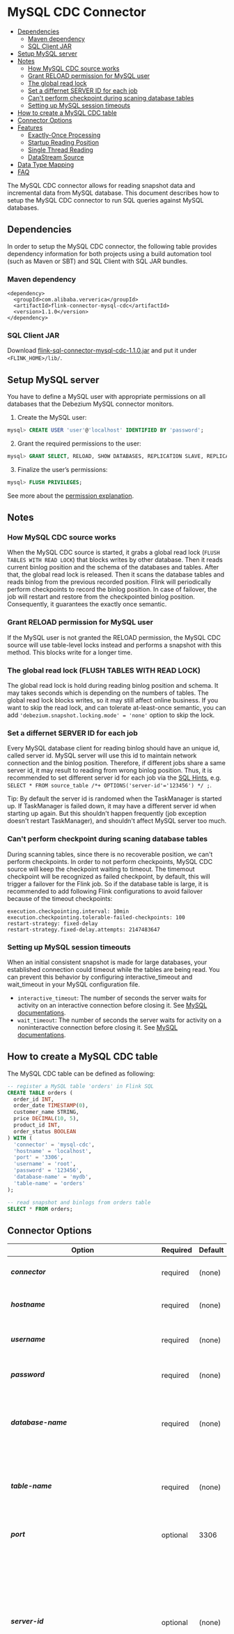 # MySQL CDC Connector

* [Dependencies](#dependencies)
  * [Maven dependency](#maven-dependency)
  * [SQL Client JAR](#sql-client-jar)
* [Setup MySQL server](#setup-mysql-server)
* [Notes](#notes)
  * [How MySQL CDC source works](#how-mysql-cdc-source-works)
  * [Grant RELOAD permission for MySQL user](#grant-reload-permission-for-mysql-user)
  * [The global read lock](#the-global-read-lock-flush-tables-with-read-lock)
  * [Set a differnet SERVER ID for each job](#set-a-differnet-server-id-for-each-job)
  * [Can't perform checkpoint during scaning database tables](#cant-perform-checkpoint-during-scaning-database-tables)
  * [Setting up MySQL session timeouts](#setting-up-mysql-session-timeouts)
* [How to create a MySQL CDC table](#how-to-create-a-mysql-cdc-table)
* [Connector Options](#connector-options)
* [Features](#features)
  * [Exactly-Once Processing](#exactly-once-processing)
  * [Startup Reading Position](#startup-reading-position)
  * [Single Thread Reading](#single-thread-reading)
  * [DataStream Source](#datastream-source)
* [Data Type Mapping](#data-type-mapping)
* [FAQ](#faq)

The MySQL CDC connector allows for reading snapshot data and incremental data from MySQL database. This document describes how to setup the MySQL CDC connector to run SQL queries against MySQL databases.

Dependencies
------------

In order to setup the MySQL CDC connector, the following table provides dependency information for both projects using a build automation tool (such as Maven or SBT) and SQL Client with SQL JAR bundles.

### Maven dependency

```
<dependency>
  <groupId>com.alibaba.ververica</groupId>
  <artifactId>flink-connector-mysql-cdc</artifactId>
  <version>1.1.0</version>
</dependency>
```

### SQL Client JAR

Download [flink-sql-connector-mysql-cdc-1.1.0.jar](https://repo1.maven.org/maven2/com/alibaba/ververica/flink-sql-connector-mysql-cdc/1.1.0/flink-sql-connector-mysql-cdc-1.1.0.jar) and put it under `<FLINK_HOME>/lib/`.

Setup MySQL server
----------------

You have to define a MySQL user with appropriate permissions on all databases that the Debezium MySQL connector monitors.

1. Create the MySQL user:

```sql
mysql> CREATE USER 'user'@'localhost' IDENTIFIED BY 'password';
```

2. Grant the required permissions to the user:

```sql
mysql> GRANT SELECT, RELOAD, SHOW DATABASES, REPLICATION SLAVE, REPLICATION CLIENT ON *.* TO 'user' IDENTIFIED BY 'password';
```

3. Finalize the user’s permissions:

```sql
mysql> FLUSH PRIVILEGES;
```

See more about the [permission explanation](https://debezium.io/documentation/reference/1.2/connectors/mysql.html#_permissions_explained).


Notes
----------------

### How MySQL CDC source works

When the MySQL CDC source is started, it grabs a global read lock (`FLUSH TABLES WITH READ LOCK`) that blocks writes by other database. Then it reads current binlog position and the schema of the databases and tables. After that, the global read lock is released. Then it scans the database tables and reads binlog from the previous recorded position. Flink will periodically perform checkpoints to record the binlog position. In case of failover, the job will restart and restore from the checkpointed binlog position. Consequently, it guarantees the exactly once semantic. 

### Grant RELOAD permission for MySQL user
If the MySQL user is not granted the RELOAD permission, the MySQL CDC source will use table-level locks instead and performs a snapshot with this method. This blocks write for a longer time. 

### The global read lock (FLUSH TABLES WITH READ LOCK)
The global read lock is hold during reading binlog position and schema. It may takes seconds which is depending on the numbers of tables. The global read lock blocks writes, so it may still affect online business. If you want to skip the read lock, and can tolerate at-least-once semantic, you can add `'debezium.snapshot.locking.mode' = 'none'` option to skip the lock. 

### Set a differnet SERVER ID for each job
Every MySQL database client for reading binlog should have an unique id, called server id. MySQL server will use this id to maintain network connection and the binlog position. Therefore, if different jobs share a same server id, it may result to reading from wrong binlog position. 
Thus, it is recommended to set different server id for each job via the [SQL Hints](https://ci.apache.org/projects/flink/flink-docs-release-1.11/dev/table/sql/hints.html), e.g. `SELECT * FROM source_table /*+ OPTIONS('server-id'='123456') */ ;`. 

Tip: By default the server id is randomed when the TaskManager is started up. If TaskManager is failed down, it may have a different server id when starting up again. But this shouldn't happen frequently (job exception doesn't restart TaskManager), and shouldn't affect MySQL server too much.

### Can't perform checkpoint during scaning database tables
During scanning tables, since there is no recoverable position, we can't perform checkpoints. In order to not perform checkpoints, MySQL CDC source will keep the checkpoint waiting to timeout. The timemout checkpoint will be recognized as failed checkpoint, by default, this will trigger a failover for the Flink job. So if the database table is large, it is recommended to add following Flink configurations to avoid failover because of the timeout checkpoints:

```
execution.checkpointing.interval: 10min
execution.checkpointing.tolerable-failed-checkpoints: 100
restart-strategy: fixed-delay
restart-strategy.fixed-delay.attempts: 2147483647
```

### Setting up MySQL session timeouts

When an initial consistent snapshot is made for large databases, your established connection could timeout while the tables are being read. You can prevent this behavior by configuring interactive_timeout and wait_timeout in your MySQL configuration file.
- `interactive_timeout`: The number of seconds the server waits for activity on an interactive connection before closing it. See [MySQL documentations](https://dev.mysql.com/doc/refman/8.0/en/server-system-variables.html#sysvar_interactive_timeout).
- `wait_timeout`: The number of seconds the server waits for activity on a noninteractive connection before closing it. See [MySQL documentations](https://dev.mysql.com/doc/refman/8.0/en/server-system-variables.html#sysvar_wait_timeout).



How to create a MySQL CDC table
----------------

The MySQL CDC table can be defined as following:

```sql
-- register a MySQL table 'orders' in Flink SQL
CREATE TABLE orders (
  order_id INT,
  order_date TIMESTAMP(0),
  customer_name STRING,
  price DECIMAL(10, 5),
  product_id INT,
  order_status BOOLEAN
) WITH (
  'connector' = 'mysql-cdc',
  'hostname' = 'localhost',
  'port' = '3306',
  'username' = 'root',
  'password' = '123456',
  'database-name' = 'mydb',
  'table-name' = 'orders'
);

-- read snapshot and binlogs from orders table
SELECT * FROM orders;
```

Connector Options
----------------

<table class="table table-bordered">
    <thead>
      <tr>
        <th class="text-left" style="width: 25%">Option</th>
        <th class="text-left" style="width: 8%">Required</th>
        <th class="text-left" style="width: 7%">Default</th>
        <th class="text-left" style="width: 10%">Type</th>
        <th class="text-left" style="width: 50%">Description</th>
      </tr>
    </thead>
    <tbody>
    <tr>
      <td><h5>connector</h5></td>
      <td>required</td>
      <td style="word-wrap: break-word;">(none)</td>
      <td>String</td>
      <td>Specify what connector to use, here should be <code>'mysql-cdc'</code>.</td>
    </tr>
    <tr>
      <td><h5>hostname</h5></td>
      <td>required</td>
      <td style="word-wrap: break-word;">(none)</td>
      <td>String</td>
      <td>IP address or hostname of the MySQL database server.</td>
    </tr>
    <tr>
      <td><h5>username</h5></td>
      <td>required</td>
      <td style="word-wrap: break-word;">(none)</td>
      <td>String</td>
      <td>Name of the MySQL database to use when connecting to the MySQL database server.</td>
    </tr>
    <tr>
      <td><h5>password</h5></td>
      <td>required</td>
      <td style="word-wrap: break-word;">(none)</td>
      <td>String</td>
      <td>Password to use when connecting to the MySQL database server.</td>
    </tr>
    <tr>
      <td><h5>database-name</h5></td>
      <td>required</td>
      <td style="word-wrap: break-word;">(none)</td>
      <td>String</td>
      <td>Database name of the MySQL server to monitor. The database-name also supports regular expressions to monitor multiple tables matches the regular expression.</td>
    </tr> 
    <tr>
      <td><h5>table-name</h5></td>
      <td>required</td>
      <td style="word-wrap: break-word;">(none)</td>
      <td>String</td>
      <td>Table name of the MySQL database to monitor. The table-name also supports regular expressions to monitor multiple tables matches the regular expression.</td>
    </tr>
    <tr>
      <td><h5>port</h5></td>
      <td>optional</td>
      <td style="word-wrap: break-word;">3306</td>
      <td>Integer</td>
      <td>Integer port number of the MySQL database server.</td>
    </tr>
    <tr>
      <td><h5>server-id</h5></td>
      <td>optional</td>
      <td style="word-wrap: break-word;">(none)</td>
      <td>Integer</td>
      <td>A numeric ID of this database client, which must be unique across all currently-running database processes in the MySQL cluster.
          This connector joins the MySQL database cluster as another server (with this unique ID) so it can read the binlog.
          By default, a random number is generated between 5400 and 6400, though we recommend setting an explicit value.</td>
    </tr> 
    <tr>
      <td><h5>scan.startup.mode</h5></td>
      <td>optional</td>
      <td style="word-wrap: break-word;">initial</td>
      <td>String</td>
      <td>Optional startup mode for MySQL CDC consumer, valid enumerations are "initial"
           and "latest-offset". 
           Please see <a href="#startup-reading-position">Startup Reading Position</a>section for more detailed information.</td>
    </tr> 
    <tr>
      <td><h5>server-time-zone</h5></td>
      <td>optional</td>
      <td style="word-wrap: break-word;">UTC</td>
      <td>String</td>
      <td>The session time zone in database server, e.g. "Asia/Shanghai". 
          It controls how the TIMESTAMP type in MYSQL converted to STRING.
          See more <a href="https://debezium.io/documentation/reference/1.2/connectors/mysql.html#_temporal_values">here</a>.</td>
    </tr>
    <tr>
      <td><h5>debezium.min.row.count.to.stream.results</h5></td>
      <td>optional</td>
      <td style="word-wrap: break-word;">1000</td>
      <td>Integer</td>
      <td>	
During a snapshot operation, the connector will query each included table to produce a read event for all rows in that table. This parameter determines whether the MySQL connection will pull all results for a table into memory (which is fast but requires large amounts of memory), or whether the results will instead be streamed (can be slower, but will work for very large tables). The value specifies the minimum number of rows a table must contain before the connector will stream results, and defaults to 1,000. Set this parameter to '0' to skip all table size checks and always stream all results during a snapshot.</td>
    </tr>
    <tr>
      <td><h5>debezium.snapshot.fetch.size</h5></td>
      <td>optional</td>
      <td style="word-wrap: break-word;">(none)</td>
      <td>Integer</td>
      <td>Specifies the maximum number of rows that should be read in one go from each table while taking a snapshot. The connector will read the table contents in multiple batches of this size.</td>
    </tr>

   <tr>
      <td><h5>debezium.*</h5></td>
      <td>optional</td>
      <td style="word-wrap: break-word;">(none)</td>
      <td>String</td>
      <td>Pass-through Debezium's properties to Debezium Embedded Engine which is used to capture data changes from MySQL server.
          For example: <code>'debezium.snapshot.mode' = 'never'</code>.
          See more about the <a href="https://debezium.io/documentation/reference/1.2/connectors/mysql.html#mysql-connector-configuration-properties_debezium">Debezium's MySQL Connector properties</a></td> 
    </tr>
    </tbody>
</table>

Features
--------

### Exactly-Once Processing

The MySQL CDC connector is a Flink Source connector which will read database snapshot first and then continues to read binlogs with **exactly-once processing** even failures happen. Please read [How the connector performs database snapshot](https://debezium.io/documentation/reference/1.2/connectors/mysql.html#how-the-mysql-connector-performs-database-snapshots_debezium). 

### Startup Reading Position

The config option `scan.startup.mode` specifies the startup mode for MySQL CDC consumer. The valid enumerations are:

- `initial` (default): Performs an initial snapshot on the monitored database tables upon first startup, and continue to read the latest binlog.
- `latest-offset`: Never to perform snapshot on the monitored database tables upon first startup, just read from
the end of the binlog which means only have the changes since the connector was started.

_Note: the mechanism of `scan.startup.mode` option relying on Debezium's `snapshot.mode` configuration. So please do not using them together. If you speicifying both `scan.startup.mode` and `debezium.snapshot.mode` options in the table DDL, it may make `scan.startup.mode` doesn't work._

### Single Thread Reading

The MySQL CDC source can't work in parallel reading, because there is only one task can receive binlog events. 

### DataStream Source

The MySQL CDC connector can also be a DataStream source. You can create a SourceFunction as the following shows:

```java
import org.apache.flink.streaming.api.environment.StreamExecutionEnvironment;
import org.apache.flink.streaming.api.functions.source.SourceFunction;
import com.alibaba.ververica.cdc.debezium.StringDebeziumDeserializationSchema;
import com.alibaba.ververica.cdc.connectors.mysql.MySQLSource;

public class MySqlBinlogSourceExample {
  public static void main(String[] args) throws Exception {
    SourceFunction<String> sourceFunction = MySQLSource.<String>builder()
      .hostname("localhost")
      .port(3306)
      .databaseList("inventory") // monitor all tables under inventory database
      .username("flinkuser")
      .password("flinkpw")
      .deserializer(new StringDebeziumDeserializationSchema()) // converts SourceRecord to String
      .build();

    StreamExecutionEnvironment env = StreamExecutionEnvironment.getExecutionEnvironment();

    env
      .addSource(sourceFunction)
      .print().setParallelism(1); // use parallelism 1 for sink to keep message ordering

    env.execute();
  }
}
```


Data Type Mapping
----------------

<table class="table table-bordered">
    <thead>
      <tr>
        <th class="text-left">MySQL type<a href="https://dev.mysql.com/doc/man/8.0/en/data-types.html"></a></th>
        <th class="text-left">Flink SQL type<a href="{% link dev/table/types.md %}"></a></th>
      </tr>
    </thead>
    <tbody>
    <tr>
      <td><code>TINYINT</code></td>
      <td><code>TINYINT</code></td>
    </tr>
    <tr>
      <td>
        <code>SMALLINT</code><br>
        <code>TINYINT UNSIGNED</code></td>
      <td><code>SMALLINT</code></td>
    </tr>
    <tr>
      <td>
        <code>INT</code><br>
        <code>MEDIUMINT</code><br>
        <code>SMALLINT UNSIGNED</code></td>
      <td><code>INT</code></td>
    </tr>
    <tr>
      <td>
        <code>BIGINT</code><br>
        <code>INT UNSIGNED</code></td>
      <td><code>BIGINT</code></td>
    </tr>
   <tr>
      <td><code>BIGINT UNSIGNED</code></td>
      <td><code>DECIMAL(20, 0)</code></td>
    </tr>
    <tr>
      <td><code>BIGINT</code></td>
      <td><code>BIGINT</code></td>
    </tr>
    <tr>
      <td><code>FLOAT</code></td>
      <td><code>FLOAT</code></td>
    </tr>
    <tr>
      <td>
        <code>DOUBLE</code><br>
        <code>DOUBLE PRECISION</code></td>
      <td><code>DOUBLE</code></td>
    </tr>
    <tr>
      <td>
        <code>NUMERIC(p, s)</code><br>
         <code>DECIMAL(p, s)</code></td>
      <td><code>DECIMAL(p, s)</code></td>
    </tr>
    <tr>
      <td>
        <code>BOOLEAN</code><br>
         <code>TINYINT(1)</code></td>
      <td><code>BOOLEAN</code></td>
    </tr>
    <tr>
      <td><code>DATE</code></td>
      <td><code>DATE</code></td>
    </tr>
    <tr>
      <td><code>TIME [(p)]</code></td>
      <td><code>TIME [(p)] [WITHOUT TIMEZONE]</code></td>
    </tr>
    <tr>
      <td><code>DATETIME [(p)]</code></td>
      <td><code>TIMESTAMP [(p)] [WITHOUT TIMEZONE]</code></td>
    </tr>
    <tr>
      <td><code>TIMESTAMP [(p)]</code></td>
      <td><code>TIMESTAMP [(p)]</code><br>
          <code>TIMESTAMP [(p)] WITH LOCAL TIME ZONE</code>
      </td>
    </tr>
    <tr>
      <td>
        <code>CHAR(n)</code><br>
        <code>VARCHAR(n)</code><br>
        <code>TEXT</code></td>
      <td><code>STRING</code></td>
    </tr>
    <tr>
      <td>
        <code>BINARY</code><br>
        <code>VARBINARY</code><br>
        <code>BLOB</code></td>
      <td><code>BYTES</code></td>
    </tr>
    </tbody>
</table>

FAQ
--------

### How to skip snapshot and only read from binlog? 

Please see [Startup Reading Position](#startup-reading-position) section.

### How to read a shared database that contains multiple tables, e.g. user_00, user_01, ..., user_99 ?

The `table-name` option supports regular expressions to monitor multiple tables matches the regular expression. So you can set `table-name` to `user_.*` to monitor all the `user_` prefix tables. The same to the `database-name` option. Note that the shared table should be in the same schema.

### ConnectException: Received DML '...' for processing, binlog probably contains events generated with statement or mixed based replication format

If there is above exception, please check `binlog_format` is `ROW`, you can check this by running `show variables like '%binlog_format%'` in MySQL client. Please note that even if the `binlog_format` configuration of your database is `ROW`, this configuration can be changed by other sessions, for example, `SET SESSION binlog_format='MIXED'; SET SESSION tx_isolation='REPEATABLE-READ'; COMMIT;`. Please also make sure there are no other session are changing this configuration.
